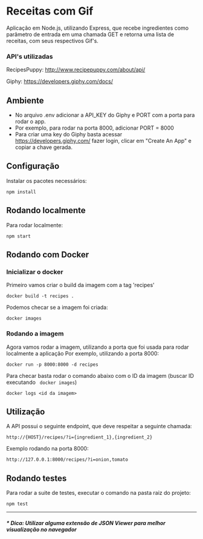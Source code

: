 # Receitas com Gif

Aplicação em Node.js, utilizando Express, que recebe ingredientes como parâmetro de entrada em uma chamada GET e retorna uma lista de receitas, com seus respectivos Gif's.

### API's utilizadas

RecipesPuppy: http://www.recipepuppy.com/about/api/

Giphy: https://developers.giphy.com/docs/

## Ambiente

- No arquivo .env adicionar a API_KEY do Giphy e PORT com a porta para rodar o app.
- Por exemplo, para rodar na porta 8000, adicionar PORT = 8000
- Para criar uma key do Giphy basta acessar https://developers.giphy.com/ fazer login, clicar em "Create An App" e copiar a chave gerada.

## Configuração

Instalar os pacotes necessários:

`npm install`

## Rodando localmente

Para rodar localmente:

`npm start`

## Rodando com Docker

### Inicializar o docker

Primeiro vamos criar o build da imagem com a tag 'recipes'

`docker build -t recipes .`

Podemos checar se a imagem foi criada:

`docker images `

### Rodando a imagem

Agora vamos rodar a imagem, utilizando a porta que foi usada para rodar localmente a aplicação
Por exemplo, utilizando a porta 8000:

`docker run -p 8000:8000 -d recipes`

Para checar basta rodar o comando abaixo com o ID da imagem (buscar ID executando  ` docker images`)

`docker logs <id da imagem>`

## Utilização

A API possui o seguinte endpoint, que deve respeitar a seguinte chamada:

`http://{HOST}/recipes/?i={ingredient_1},{ingredient_2}`

Exemplo rodando na porta 8000:

`http://127.0.0.1:8000/recipes/?i=onion,tomato`

## Rodando testes

Para rodar a suite de testes, executar o comando na pasta raiz do projeto:

`npm test`
_________

##### * Dica: Utilizar alguma extensão de JSON Viewer para melhor visualização no navegador